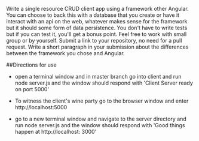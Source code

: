 

Write  a single resource CRUD client app using a framework other Angular. You can choose to back this with a database that you create or have it interact with an api on the web, whatever makes sense for the framework but it should some form of data persistence. You don't have to write tests but if you can test it, you'll get a bonus point. Feel free to work with small group or by yourself. Submit a link to your repository, no need for a pull request. Write a short paragraph in your submission about the differences between the framework you chose and Angular.

##Directions for use

* open a terminal window and in master branch go into client and run node server.js and the window should respond with 'Client Server ready on port 5000'
* To witness the client's wine party go to the browser window and enter http://localhost:5000

* go to a new terminal window and navigate to the server directory and run node server.js and the window should respond with 'Good things happen at http://localhost: 3000'
